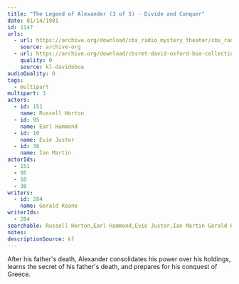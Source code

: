 ```yaml
---
title: "The Legend of Alexander (3 of 5) - Divide and Conquer"
date: 01/14/1981
id: 1147
urls: 
  - url: https://archive.org/download/cbs_radio_mystery_theater/cbs_radio_mystery_theater-1101-1150.zip/cbs_radio_mystery_theater-1101-1150%2Fcbsrmt_1147_legend_of_alexander_part_3_divide_and_conquer.mp3
    source: archive-org
  - url: https://archive.org/download/cbsrmt-david-oxford-boa-collection/CBSRMT-810114-1147-The-Legend-of-Alexander,-Part-3-Divide-and-Conquer-(128-48)_WBBM-JE-{BoA}.mp3
    quality: 0
    source: kl-davidoboa
audioQuality: 0
tags: 
  - multipart
multipart: 3
actors:  
  - id: 151
    name: Russell Horton  
  - id: 95
    name: Earl Hammond  
  - id: 10
    name: Evie Juster  
  - id: 38
    name: Ian Martin
actorIds:  
  - 151  
  - 95  
  - 10  
  - 38
writers:  
  - id: 284
    name: Gerald Keane
writerIds:  
  - 284
searchable: Russell Horton,Earl Hammond,Evie Juster,Ian Martin Gerald Keane
notes: 
descriptionSource: kf
---
```

After his father's death, Alexander consolidates his power over his holdings, learns the secret of his father's death, and prepares for his conquest of Greece.